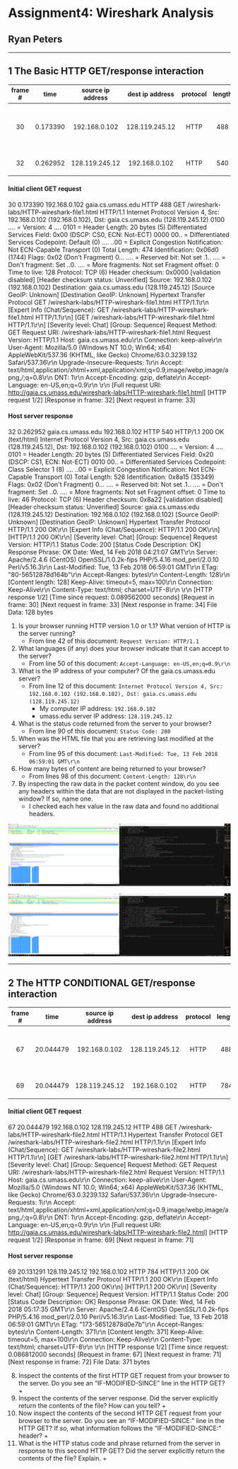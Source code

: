 Assignment4: Wireshark Analysis
===

Ryan Peters
---

---
1 The Basic HTTP GET/response interaction
---

    
| frame # | time | source ip address | dest ip address | protocol | length | info |
|:-------:|:----:|:-----------------:|:---------------:|:--------:|:------:|:----:|
| 30 | 0.173390 | 192.168.0.102 | 128.119.245.12 | HTTP | 488 | GET /wireshark-labs/HTTP-wireshark-file1.html HTTP/1.1  |
| 32 | 0.262952 | 128.119.245.12 | 192.168.0.102 | HTTP | 540 | HTTP/1.1 200 OK  (text/html) |

#### Initial client GET request

30  0.173390    192.168.0.102   gaia.cs.umass.edu   HTTP    488 GET /wireshark-labs/HTTP-wireshark-file1.html HTTP/1.1 
    Internet Protocol Version 4, Src: 192.168.0.102 (192.168.0.102), Dst: gaia.cs.umass.edu (128.119.245.12)
        0100 .... = Version: 4
        .... 0101 = Header Length: 20 bytes (5)
        Differentiated Services Field: 0x00 (DSCP: CS0, ECN: Not-ECT)
            0000 00.. = Differentiated Services Codepoint: Default (0)
            .... ..00 = Explicit Congestion Notification: Not ECN-Capable Transport (0)
        Total Length: 474
        Identification: 0x06d0 (1744)
        Flags: 0x02 (Don't Fragment)
            0... .... = Reserved bit: Not set
            .1.. .... = Don't fragment: Set
            ..0. .... = More fragments: Not set
        Fragment offset: 0
        Time to live: 128
        Protocol: TCP (6)
        Header checksum: 0x0000 [validation disabled]
        [Header checksum status: Unverified]
        Source: 192.168.0.102 (192.168.0.102)
        Destination: gaia.cs.umass.edu (128.119.245.12)
        [Source GeoIP: Unknown]
        [Destination GeoIP: Unknown] 
    Hypertext Transfer Protocol
        GET /wireshark-labs/HTTP-wireshark-file1.html HTTP/1.1\r\n
            [Expert Info (Chat/Sequence): GET /wireshark-labs/HTTP-wireshark-file1.html HTTP/1.1\r\n]
                [GET /wireshark-labs/HTTP-wireshark-file1.html HTTP/1.1\r\n]
                [Severity level: Chat]
                [Group: Sequence]
            Request Method: GET
            Request URI: /wireshark-labs/HTTP-wireshark-file1.html
            Request Version: HTTP/1.1
        Host: gaia.cs.umass.edu\r\n
        Connection: keep-alive\r\n
        User-Agent: Mozilla/5.0 (Windows NT 10.0; Win64; x64) AppleWebKit/537.36 (KHTML, like Gecko) Chrome/63.0.3239.132 Safari/537.36\r\n
        Upgrade-Insecure-Requests: 1\r\n
        Accept: text/html,application/xhtml+xml,application/xml;q=0.9,image/webp,image/apng,*/*;q=0.8\r\n
        DNT: 1\r\n
        Accept-Encoding: gzip, deflate\r\n
        Accept-Language: en-US,en;q=0.9\r\n
        \r\n
        [Full request URI: http://gaia.cs.umass.edu/wireshark-labs/HTTP-wireshark-file1.html]
        [HTTP request 1/2]
        [Response in frame: 32]
        [Next request in frame: 33]
 

#### Host server response      
        
32  0.262952    gaia.cs.umass.edu   192.168.0.102   HTTP    540 HTTP/1.1 200 OK  (text/html)
    Internet Protocol Version 4, Src: gaia.cs.umass.edu (128.119.245.12), Dst: 192.168.0.102 (192.168.0.102)
        0100 .... = Version: 4
        .... 0101 = Header Length: 20 bytes (5)
        Differentiated Services Field: 0x20 (DSCP: CS1, ECN: Not-ECT)
            0010 00.. = Differentiated Services Codepoint: Class Selector 1 (8)
            .... ..00 = Explicit Congestion Notification: Not ECN-Capable Transport (0)
        Total Length: 526
        Identification: 0x8a15 (35349)
        Flags: 0x02 (Don't Fragment)
            0... .... = Reserved bit: Not set
            .1.. .... = Don't fragment: Set
            ..0. .... = More fragments: Not set
        Fragment offset: 0
        Time to live: 46
        Protocol: TCP (6)
        Header checksum: 0x8a22 [validation disabled]
        [Header checksum status: Unverified]
        Source: gaia.cs.umass.edu (128.119.245.12)
        Destination: 192.168.0.102 (192.168.0.102)
        [Source GeoIP: Unknown]
        [Destination GeoIP: Unknown]
    Hypertext Transfer Protocol
        HTTP/1.1 200 OK\r\n
            [Expert Info (Chat/Sequence): HTTP/1.1 200 OK\r\n]
                [HTTP/1.1 200 OK\r\n]
                [Severity level: Chat]
                [Group: Sequence]
            Request Version: HTTP/1.1
            Status Code: 200
            [Status Code Description: OK]
            Response Phrase: OK
        Date: Wed, 14 Feb 2018 04:21:07 GMT\r\n
        Server: Apache/2.4.6 (CentOS) OpenSSL/1.0.2k-fips PHP/5.4.16 mod_perl/2.0.10 Perl/v5.16.3\r\n
        Last-Modified: Tue, 13 Feb 2018 06:59:01 GMT\r\n
        ETag: "80-56512878d164b"\r\n
        Accept-Ranges: bytes\r\n
        Content-Length: 128\r\n
            [Content length: 128]
        Keep-Alive: timeout=5, max=100\r\n
        Connection: Keep-Alive\r\n
        Content-Type: text/html; charset=UTF-8\r\n
        \r\n
        [HTTP response 1/2]
        [Time since request: 0.089562000 seconds]
        [Request in frame: 30]
        [Next request in frame: 33]
        [Next response in frame: 34]
        File Data: 128 bytes  
  

1. Is your browser running HTTP version 1.0 or 1.1? What version of HTTP is the server running?
    + From line 42 of this document: `Request Version: HTTP/1.1` 
2. What languages (if any) does your browser indicate that it can accept to the server?
    + From line 50 of this document: `Accept-Language: en-US,en;q=0.9\r\n`
3. What is the IP address of your computer? Of the gaia.cs.umass.edu server?
    + From line 12 of this document: `Internet Protocol Version 4, Src: 192.168.0.102 (192.168.0.102), Dst: gaia.cs.umass.edu (128.119.245.12)`
        + My computer IP address: `192.168.0.102`
        + umass.edu server IP address: `128.119.245.12`
4. What is the status code returned from the server to your browser?
    + From line 90 of this document: `Status Code: 200`
5. When was the HTML file that you are retrieving last modified at the server?
    + From line 95 of this document: `Last-Modified: Tue, 13 Feb 2018 06:59:01 GMT\r\n`
6. How many bytes of content are being returned to your browser?
    + From lines 98 of this document: `Content-Length: 128\r\n`
7. By inspecting the raw data in the packet content window, do you see any headers within the data that are not displayed in the packet-listing window? If so, name one.
    + I checked each hex value in the raw data and found no additional headers.

![](./images/problem1-1.png)

![](./images/problem1-2.png)

---
2 The HTTP CONDITIONAL GET/response interaction
---

| frame # | time | source ip address | dest ip address | protocol | length | info |
|:-------:|:----:|:-----------------:|:---------------:|:--------:|:------:|:----:|
| 67 | 20.044479 | 192.168.0.102 | 128.119.245.12 | HTTP | 488 |  GET /wireshark-labs/HTTP-wireshark-file2.html HTTP/1.1  |
| 69 | 20.044479 | 128.119.245.12 | 192.168.0.102 | HTTP | 784 | HTTP/1.1 200 OK  (text/html) |

#### Initial client GET request

67  20.044479   192.168.0.102   128.119.245.12  HTTP    488 GET /wireshark-labs/HTTP-wireshark-file2.html HTTP/1.1 
    Hypertext Transfer Protocol
        GET /wireshark-labs/HTTP-wireshark-file2.html HTTP/1.1\r\n
            [Expert Info (Chat/Sequence): GET /wireshark-labs/HTTP-wireshark-file2.html HTTP/1.1\r\n]
                [GET /wireshark-labs/HTTP-wireshark-file2.html HTTP/1.1\r\n]
                [Severity level: Chat]
                [Group: Sequence]
            Request Method: GET
            Request URI: /wireshark-labs/HTTP-wireshark-file2.html
            Request Version: HTTP/1.1
        Host: gaia.cs.umass.edu\r\n
        Connection: keep-alive\r\n
        User-Agent: Mozilla/5.0 (Windows NT 10.0; Win64; x64) AppleWebKit/537.36 (KHTML, like Gecko) Chrome/63.0.3239.132 Safari/537.36\r\n
        Upgrade-Insecure-Requests: 1\r\n
        Accept: text/html,application/xhtml+xml,application/xml;q=0.9,image/webp,image/apng,*/*;q=0.8\r\n
        DNT: 1\r\n
        Accept-Encoding: gzip, deflate\r\n
        Accept-Language: en-US,en;q=0.9\r\n
        \r\n
        [Full request URI: http://gaia.cs.umass.edu/wireshark-labs/HTTP-wireshark-file2.html]
        [HTTP request 1/2]
        [Response in frame: 69]
        [Next request in frame: 71]

#### Host server response

69  20.131291   128.119.245.12  192.168.0.102   HTTP    784 HTTP/1.1 200 OK  (text/html)
    Hypertext Transfer Protocol
        HTTP/1.1 200 OK\r\n
            [Expert Info (Chat/Sequence): HTTP/1.1 200 OK\r\n]
                [HTTP/1.1 200 OK\r\n]
                [Severity level: Chat]
                [Group: Sequence]
            Request Version: HTTP/1.1
            Status Code: 200
            [Status Code Description: OK]
            Response Phrase: OK
        Date: Wed, 14 Feb 2018 05:17:35 GMT\r\n
        Server: Apache/2.4.6 (CentOS) OpenSSL/1.0.2k-fips PHP/5.4.16 mod_perl/2.0.10 Perl/v5.16.3\r\n
        Last-Modified: Tue, 13 Feb 2018 06:59:01 GMT\r\n
        ETag: "173-56512878d0e7b"\r\n
        Accept-Ranges: bytes\r\n
        Content-Length: 371\r\n
            [Content length: 371]
        Keep-Alive: timeout=5, max=100\r\n
        Connection: Keep-Alive\r\n
        Content-Type: text/html; charset=UTF-8\r\n
        \r\n
        [HTTP response 1/2]
        [Time since request: 0.086812000 seconds]
        [Request in frame: 67]
        [Next request in frame: 71]
        [Next response in frame: 72]
        File Data: 371 bytes

8. Inspect the contents of the first HTTP GET request from your browser to the server. Do you see an “IF-MODIFIED-SINCE” line in the HTTP GET?
    + 
9. Inspect the contents of the server response. Did the server explicitly return the contents of the file? How can you tell?
    + 
10. Now inspect the contents of the second HTTP GET request from your browser to the server. Do you see an “IF-MODIFIED-SINCE:” line in the HTTP GET? If so, what information follows the “IF-MODIFIED-SINCE:” header?
    + 
11. What is the HTTP status code and phrase returned from the server in response to this second HTTP GET? Did the server explicitly return the contents of the file? Explain.
    + 
